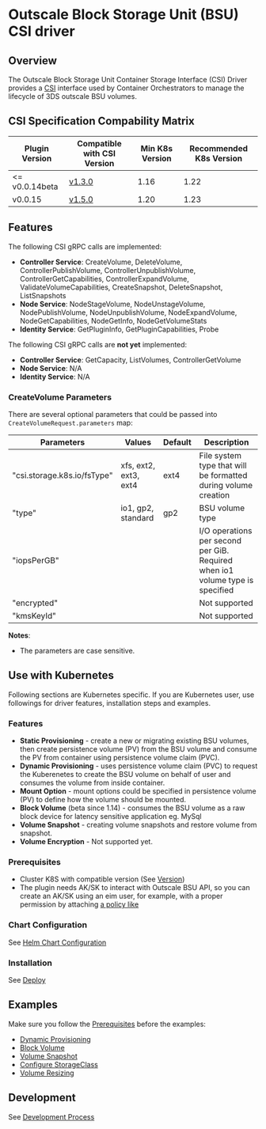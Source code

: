 
# Outscale Block Storage Unit (BSU) CSI driver

## Overview

The Outscale Block Storage Unit Container Storage Interface (CSI) Driver provides a [CSI](https://github.com/container-storage-interface/spec/blob/master/spec.md) interface used by Container Orchestrators to manage the lifecycle of 3DS outscale BSU volumes.

## CSI Specification Compability Matrix

| Plugin Version | Compatible with CSI Version                                                       | Min K8s Version | Recommended K8s Version |
| -------------- | --------------------------------------------------------------------------------- | --------------- | ----------------------- |
| <= v0.0.14beta | [v1.3.0](https://github.com/container-storage-interface/spec/releases/tag/v1.3.0) | 1.16            | 1.22                    |
| v0.0.15        | [v1.5.0](https://github.com/container-storage-interface/spec/releases/tag/v1.5.0) | 1.20            | 1.23                    |

## Features
The following CSI gRPC calls are implemented:
* **Controller Service**: CreateVolume, DeleteVolume, ControllerPublishVolume, ControllerUnpublishVolume, ControllerGetCapabilities, ControllerExpandVolume, ValidateVolumeCapabilities, CreateSnapshot, DeleteSnapshot, ListSnapshots
* **Node Service**: NodeStageVolume, NodeUnstageVolume, NodePublishVolume, NodeUnpublishVolume, NodeExpandVolume, NodeGetCapabilities, NodeGetInfo, NodeGetVolumeStats
* **Identity Service**: GetPluginInfo, GetPluginCapabilities, Probe

The following CSI gRPC calls are **not yet** implemented:
* **Controller Service**: GetCapacity, ListVolumes, ControllerGetVolume
* **Node Service**: N/A
* **Identity Service**: N/A

### CreateVolume Parameters
There are several optional parameters that could be passed into `CreateVolumeRequest.parameters` map:

| Parameters                  | Values                | Default | Description                                                                   |
| --------------------------- | --------------------- | ------- | ----------------------------------------------------------------------------- |
| "csi.storage.k8s.io/fsType" | xfs, ext2, ext3, ext4 | ext4    | File system type that will be formatted during volume creation                |
| "type"                      | io1, gp2, standard    | gp2     | BSU volume type                                                               |
| "iopsPerGB"                 |                       |         | I/O operations per second per GiB. Required when io1 volume type is specified |
| "encrypted"                 |                       |         | Not supported                                                                 |
| "kmsKeyId"                  |                       |         | Not supported                                                                 |

**Notes**:
* The parameters are case sensitive.

## Use with Kubernetes
Following sections are Kubernetes specific. If you are Kubernetes user, use followings for driver features, installation steps and examples.

### Features
* **Static Provisioning** - create a new or migrating existing BSU volumes, then create persistence volume (PV) from the BSU volume and consume the PV from container using persistence volume claim (PVC).
* **Dynamic Provisioning** - uses persistence volume claim (PVC) to request the Kuberenetes to create the BSU volume on behalf of user and consumes the volume from inside container.
* **Mount Option** - mount options could be specified in persistence volume (PV) to define how the volume should be mounted.
* **Block Volume** (beta since 1.14) - consumes the BSU volume as a raw block device for latency sensitive application eg. MySql
* **Volume Snapshot** - creating volume snapshots and restore volume from snapshot.
* **Volume Encryption** - Not supported yet.
### Prerequisites
- Cluster K8S with compatible version (See [Version](README.md#csi-specification-compability-matrix))
- The plugin needs AK/SK to interact with Outscale BSU API, so you can create an AK/SK using an eim user, for example, with a proper permission by attaching [a policy like](./example-eim-policy.json) 
### Chart Configuration
See [Helm Chart Configuration](helm.md)
### Installation
See [Deploy](deploy.md)
## Examples
Make sure you follow the [Prerequisites](README.md#Prerequisites) before the examples:
* [Dynamic Provisioning](../examples/kubernetes/dynamic-provisioning)
* [Block Volume](../examples/kubernetes/block-volume)
* [Volume Snapshot](../examples/kubernetes/snapshot)
* [Configure StorageClass](../examples/kubernetes/storageclass)
* [Volume Resizing](../examples/kubernetes/resizing)

## Development
See [Development Process](development.md)
